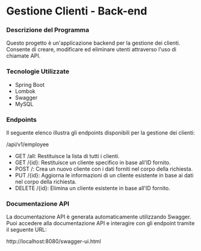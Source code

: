 # Gestione Clienti - Back-end

### Descrizione del Programma
Questo progetto è un'applicazione backend per la gestione dei clienti. Consente di creare, modificare ed eliminare utenti attraverso l'uso di chiamate API.

### Tecnologie Utilizzate
- Spring Boot
- Lombok
- Swagger
- MySQL

### Endpoints
Il seguente elenco illustra gli endpoints disponibili per la gestione dei clienti:

/api/v1/employee
- GET /all: Restituisce la lista di tutti i clienti.
- GET /{id}: Restituisce un cliente specifico in base all'ID fornito.
- POST /: Crea un nuovo cliente con i dati forniti nel corpo della richiesta.
- PUT /{id}: Aggiorna le informazioni di un cliente esistente in base ai dati nel corpo della richiesta.
- DELETE /{id}: Elimina un cliente esistente in base all'ID fornito.

### Documentazione API
La documentazione API è generata automaticamente utilizzando Swagger. Puoi accedere alla documentazione API e interagire con gli endpoint tramite il seguente URL:

http://localhost:8080/swagger-ui.html